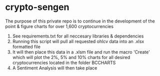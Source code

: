 # crypto-sengen

The purpose of this private repo is to continue in the development of the point & figure charts for over 1,600 cryptocurrencies

1. See requirements.txt for all neccesary libraries & dependencies 
2. Running this script will pull all requested ohlcv data into an .xlsx formatted file
3. It will then place this data in a .xlsm file and run the macro 'Create' which will plot the 2%, 5% and 10% charts for all desired cryptocurrencies located in the folder BCCHARTS
4. A Sentiment Analysis will then take place
